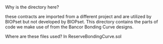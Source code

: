Why is the directory here?

these contracts are imported from a different project and are utilized by BIOPset but not developed by BIOPset. This directory contains the parts of code we make use of from the Bancor Bonding Curve designs.

Where are these files used?
In ReserveBondingCurve.sol
